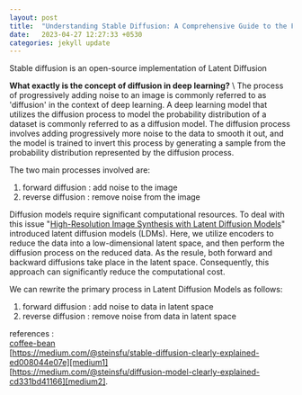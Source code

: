 ```yaml
---
layout: post
title:  "Understanding Stable Diffusion: A Comprehensive Guide to the Fundamentals of the Powerful Deep Learning Technique"
date:   2023-04-27 12:27:33 +0530
categories: jekyll update
---
```

Stable diffusion is an open-source implementation of Latent Diffusion 

**What exactly is the concept of diffusion in deep learning?** \\
The process of progressively adding noise to an image is commonly referred to as 'diffusion' in the context of deep learning. A deep learning model that utilizes the diffusion process to model the probability distribution of a dataset is commonly referred to as a diffusion model. The diffusion process involves adding progressively more noise to the data to smooth it out, and the model is trained to invert this process by generating a sample from the probability distribution represented by the diffusion process.

The two main processes involved are:

1.  forward diffusion : add noise to the image
2.  reverse diffusion : remove noise from the image

Diffusion models require significant computational resources. To deal with this issue "[High-Resolution Image Synthesis with Latent Diffusion Models](https://arxiv.org/pdf/2112.10752.pdf)" introduced latent diffusion models (LDMs). Here, we utilize encoders to reduce the data into a low-dimensional latent space, and then perform the diffusion process on the reduced data. As the resule, both forward and backward diffusions take place in the latent space. Consequently, this approach can significantly reduce the computational cost. 

We can rewrite the primary process in Latent Diffusion Models as follows:
1. forward diffusion : add noise to data in latent space
2. reverse diffusion : remove noise from data in latent space




references :  
[coffee-bean][coffee-bean] \
[https://medium.com/@steinsfu/stable-diffusion-clearly-explained-ed008044e07e][medium1] \
[https://medium.com/@steinsfu/diffusion-model-clearly-explained-cd331bd41166][medium2].

[coffee-bean]: https://www.youtube.com/watch?v=J87hffSMB60
[medium1]:   https://medium.com/@steinsfu/stable-diffusion-clearly-explained-ed008044e07e
[medium2]: https://medium.com/@steinsfu/diffusion-model-clearly-explained-cd331bd41166